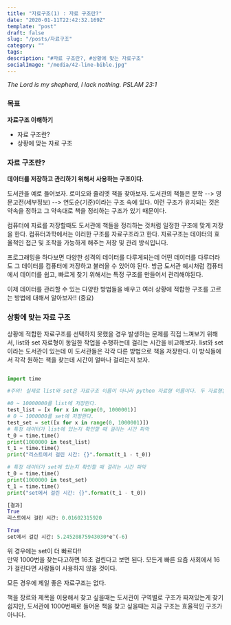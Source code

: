 ```yaml
---
title: "자료구조(1) : 자료 구조란?"
date: "2020-01-11T22:42:32.169Z"
template: "post"
draft: false
slug: "/posts/자료구조"
category: ""
tags:
description: "#자료 구조란?, #상황에 맞는 자료구조"
socialImage: "/media/42-line-bible.jpg"
---
```

*The Lord is my shepherd, I lack nothing. PSLAM 23:1*

### 목표
**자료구조 이해하기**

+ 자료 구조란?
+ 상황에 맞는 자료 구조

### 자료 구조란?
**데이터를 저장하고 관리하기 위해서 사용하는 구조이다.**  

도서관을 예로 들어보자. 로미오와 줄리엣 책을 찾아보자.
도서관의 책들은 문학 --> 영문고전(세부정보) --> 연도순(기준)이라는 구조 속에 있다. 이런 구조가 유지되는 것은 약속을 정하고 그 약속대로 책을 정리하는 구조가 있기 때문이다.

컴퓨터에 자료를 저장할때도 도서관에 책들을 정리하는 것처럼 일정한 구조에 맞게 저장을 한다. 컴퓨터과학에서는 이러한 구조를 자료구조라고 한다. 자료구조는 데이터의 효율적인 접근 및 조작을 가능하게 해주는 저장 및 관리 방식입니다.

프로그래밍을 하다보면 다양한 성격의 데이터를 다루게되는데 어떤 데이터를 다루더라도 그 데이터를 컴퓨터에 저장하고 불러올 수 있어야 된다. 방금 도서관 예시처럼 컴퓨터에서 데이터를 쉽고, 빠르게 찾기 위해서는 특정 구조를 만들어서 관리해야된다. 

이제 데이터를 관리할 수 있는 다양한 방법들을 배우고 여러 상황에 적합한 구조를 고르는 방법에 대해서 알아보자!! (중요)

### 상황에 맞는 자료 구조
상황에 적합한 자료구조를 선택하지 못했을 경우 발생하는 문제를 직접 느껴보기 위해서, list와 set 자료형이 동일한 작업을 수행하는데 걸리는 시간을 비교해보자.
list와 set이라는 도서관이 있는데 이 도서관들은 각각 다른 방법으로 책을 저장한다. 이 방식들에서 각각 원하는 책을 찾는데 시간이 얼마나 걸리는지 보자.

```python

import time

#주의! 실제로 list와 set은 자료구조 이름이 아니라 python 자료형 이름이다. 두 자료형은 다른 구조 방식을 이용해서 데이터를 저장한다.

#0 ~ 10000000를 list에 저장한다.
test_list = [x for x in range(0, 1000001)]
# 0 ~ 1000000를 set에 저장한다.
test_set = set([x for x in range(0, 1000001)])
# 특정 데이터가 list에 있는지 확인할 때 걸리는 시간 파악
t_0 = time.time()
print(1000000 in test_list)
t_1 = time.time()
print("리스트에서 걸린 시간: {}".format(t_1 - t_0))

# 특정 데이터가 set에 있는지 확인할 때 걸리는 시간 파악
t_0 = time.time()
print(1000000 in test_set)
t_1 = time.time()
print("set에서 걸린 시간: {}".format(t_1 - t_0))

[결과]
True
리스트에서 걸린 시간: 0.01602315920

True
set에서 걸린 시간: 5.24520875943030*e^(-6)
```
위 경우에는 set이 더 빠르다!!  
만약 1000번을 찾는다고하면 16초 걸린다고 보면 된다.
모든게 빠른 요즘 사회에서 16가 걸린다면 사람들이 사용하지 않을 것이다.

모든 경우에 제일 좋은 자료구조는 없다.  

책을 장르와 제목을 이용해서 찾고 싶을때는 도서관이 구역별로 구조가 짜져있는게 찾기 쉽지만, 도서관에 1000번째로 들어온 책을 찾고 싶을때는 지금 구조는 효율적인 구조가 아니다.  